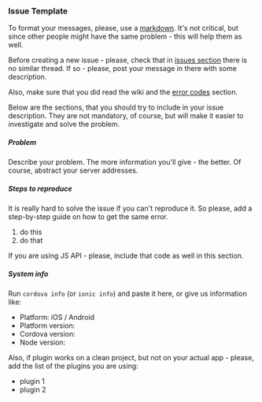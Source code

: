 ### Issue Template

To format your messages, please, use a [markdown](https://guides.github.com/features/mastering-markdown/). It's not critical, but since other people might have the same problem - this will help them as well.

Before creating a new issue - please, check that in [issues section](https://github.com/nordnet/cordova-hot-code-push/issues) there is no similar thread. If so - please, post your message in there with some description.

Also, make sure that you did read the wiki and the [error codes](https://github.com/nordnet/cordova-hot-code-push/wiki/Error-codes) section.

Below are the sections, that you should try to include in your issue description. They are not mandatory, of course, but will make it easier to investigate and solve the problem.

##### Problem

Describe your problem. The more information you'll give - the better. Of course, abstract your server addresses.

##### Steps to reproduce

It is really hard to solve the issue if you can't reproduce it. So please, add a step-by-step guide on how to get the same error.

1. do this
2. do that

If you are using JS API - please, include that code as well in this section.

##### System info

Run `cordova info` (or `ionic info`) and paste it here, or give us information like:
- Platform: iOS / Android
- Platform version:
- Cordova version:
- Node version:

Also, if plugin works on a clean project, but not on your actual app - please, add the list of the plugins you are using:
- plugin 1
- plugin 2
